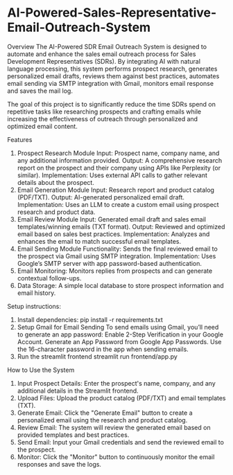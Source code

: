 # AI-Powered-Sales-Representative-Email-Outreach-System
Overview
The AI-Powered SDR Email Outreach System is designed to automate and enhance the sales email outreach process for Sales Development Representatives (SDRs). By integrating AI with natural language processing, this system performs prospect research, generates personalized email drafts, reviews them against best practices, automates email sending via SMTP integration with Gmail, monitors email response and saves the mail log.

The goal of this project is to significantly reduce the time SDRs spend on repetitive tasks like researching prospects and crafting emails while increasing the effectiveness of outreach through personalized and optimized email content.

Features

1. Prospect Research Module
   Input: Prospect name, company name, and any additional information provided.
   Output: A comprehensive research report on the prospect and their company using APIs like Perplexity (or similar).
   Implementation: Uses external API calls to gather relevant details about the prospect.
2. Email Generation Module
   Input: Research report and product catalog (PDF/TXT).
   Output: AI-generated personalized email draft.
   Implementation: Uses an LLM to create a custom email using prospect research and product data.
3. Email Review Module
   Input: Generated email draft and sales email templates/winning emails (TXT format).
   Output: Reviewed and optimized email based on sales best practices.
   Implementation: Analyzes and enhances the email to match successful email templates.
4. Email Sending Module
   Functionality: Sends the final reviewed email to the prospect via Gmail using SMTP integration.
   Implementation: Uses Google’s SMTP server with app password-based authentication.
5. Email Monitoring: Monitors replies from prospects and can generate contextual follow-ups.
6. Data Storage: A simple local database to store prospect information and email history.

Setup instructions:

1. Install dependencies:
   pip install -r requirements.txt
2. Setup Gmail for Email Sending
   To send emails using Gmail, you’ll need to generate an app password:
   Enable 2-Step Verification in your Google Account.
   Generate an App Password from Google App Passwords.
   Use the 16-character password in the app when sending emails.
3. Run the streamlit frontend
   streamlit run frontend/app.py

How to Use the System

1. Input Prospect Details:
   Enter the prospect's name, company, and any additional details in the Streamlit frontend.
2. Upload Files:
   Upload the product catalog (PDF/TXT) and email templates (TXT).
3. Generate Email:
   Click the "Generate Email" button to create a personalized email using the research and product catalog.
4. Review Email:
   The system will review the generated email based on provided templates and best practices.
5. Send Email:
   Input your Gmail credentials and send the reviewed email to the prospect.
6. Monitor:
   Click the "Monitor" button to continuously monitor the email responses and save the logs.
